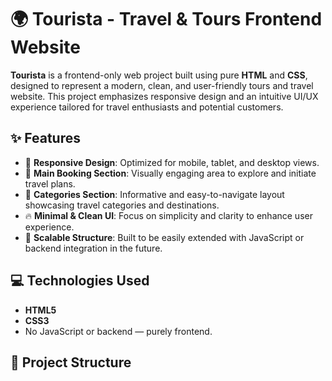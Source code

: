 # 🌍 Tourista - Travel & Tours Frontend Website

**Tourista** is a frontend-only web project built using pure **HTML** and **CSS**, designed to represent a modern, clean, and user-friendly tours and travel website. This project emphasizes responsive design and an intuitive UI/UX experience tailored for travel enthusiasts and potential customers.

## ✨ Features

- 🎯 **Responsive Design**: Optimized for mobile, tablet, and desktop views.
- 🧭 **Main Booking Section**: Visually engaging area to explore and initiate travel plans.
- 📂 **Categories Section**: Informative and easy-to-navigate layout showcasing travel categories and destinations.
- 🔥 **Minimal & Clean UI**: Focus on simplicity and clarity to enhance user experience.
- 🧱 **Scalable Structure**: Built to be easily extended with JavaScript or backend integration in the future.

## 💻 Technologies Used

- **HTML5**
- **CSS3**
- No JavaScript or backend — purely frontend.

## 📁 Project Structure
